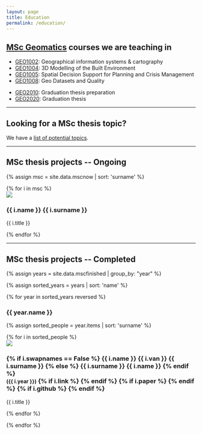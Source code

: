 ```yaml
---
layout: page
title: Education
permalink: /education/
---
```


<section id="courses"></section>

<h2><a href="http://www.geomatics.tudelft.nl">MSc Geomatics</a> courses we are teaching in</h2>

  * [GEO1002](http://www.studiegids.tudelft.nl/a101_displayCourse.do?course_id=38465): Geographical information systems & cartography
  * [GEO1004](http://www.studiegids.tudelft.nl/a101_displayCourse.do?course_id=38430): 3D Modelling of the Built Environment
  * [GEO1005](http://www.studiegids.tudelft.nl/a101_displayCourse.do?course_id=38431): Spatial Decision Support for Planning and Crisis Management
  * [GEO1008](http://www.studiegids.tudelft.nl/a101_displayCourse.do?course_id=42058): Geo Datasets and Quality
  <!-- * [GEO2001](http://www.studiegids.tudelft.nl/a101_displayCourse.do?course_id=30706): Synthesis Project -->
  * [GEO2010](http://www.studiegids.tudelft.nl/a101_displayCourse.do?course_id=42062): Graduation thesis preparation
  * [GEO2020](http://www.studiegids.tudelft.nl/a101_displayCourse.do?course_id=42061): Graduation thesis

- - -

<section id="theses"></section>
<h2>Looking for a MSc thesis topic?</h2>

We have a [list of potential topics](msctopics).


- - - 

## MSc thesis projects -- Ongoing

{% assign msc = site.data.mscnow | sort: 'surname' %}

<div class="row">
{% for i in msc %}
  <div class="col-sm-4 col-md-3">
    <div class="thumbnail">
      <img src="{{ "/img/msc/" | append: i.image | prepend: site.baseurl }}"/>
      <div class="caption">
        <h3>{{ i.name }} {{ i.surname }}</h3>
        <p>{{ i.title }}</p>
      </div>
    </div>
  </div>
{% endfor %}
</div>

- - -

## MSc thesis projects -- Completed


{% assign years = site.data.mscfinished | group_by: "year" %}

{% assign sorted_years = years | sort: 'name' %}

{% for year in sorted_years reversed %}

<h3> {{ year.name }} </h3>

{% assign sorted_people = year.items | sort: 'surname' %}

<div class="row">
{% for i in sorted_people %}
  <div class="col-sm-4 col-md-3">
    <div class="thumbnail">
      <a href="{{ i.link }}"><img src="{{ "/img/msc/" | append: i.image | prepend: site.baseurl }}"/></a>
      <div class="caption">
        <h3>
        {% if i.swapnames == False %}
          {{ i.name }} {{ i.van }} {{ i.surname }}
        {% else %}
          {{ i.surname }} {{ i.name }}
        {% endif %}
          <br />
          <small>({{ i.year }})</small>
        {% if i.link %}
          <small><a href="{{ i.link }}"><i class="fa fa-book" title="thesis"></i></a></small>
        {% endif %}
        {% if i.paper %}
          <small><a href="{{ i.paper }}"><i class="fa fa-file-text" title="paper"></i></a></small>
        {% endif %}
        {% if i.github %}
          <small><a href="{{ i.github }}"><i class="fa fa-github" title="github"></i></a></small> 
        {% endif %}
        </h3>
        <p>{{ i.title }}</p>
      </div>
    </div>
  </div>
{% endfor %}
</div>

{% endfor %}



